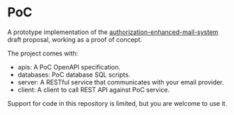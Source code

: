 # PoC
A prototype implementation of the [authorization-enhanced-mail-system][1] draft proposal, working as a proof of concept.

The project comes with:

* apis: A PoC OpenAPI specification.
* databases: PoC database SQL scripts.
* server: A RESTful service that communicates with your email provider.
* client: A client to call REST API against PoC service.

Support for code in this repository is limited, but you are welcome to use it.

[1]: https://github.com/uma-email/proposal
